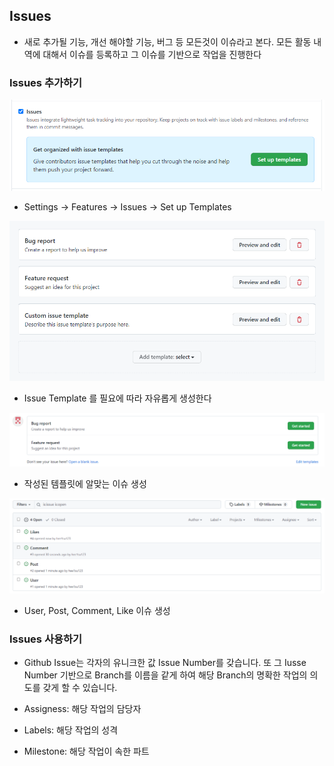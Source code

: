 ## Issues
- 새로 추가될 기능, 개선 해야할 기능, 버그 등 모든것이 이슈라고 본다. 모든 활동 내역에 대해서 이슈를 등록하고 그 이슈를 기반으로 작업을 진행한다

### Issues 추가하기
![Set up Template](../Image/GitHub_Issues/1.PNG)
- Settings -> Features -> Issues -> Set up Templates

![Add Template](../Image/GitHub_Issues/2.PNG)
- Issue Template 를 필요에 따라 자유롭게 생성한다

![Get started](../Image/GitHub_Issues/3.PNG)
- 작성된 템플릿에 알맞는 이슈 생성

![Get started](../Image/GitHub_Issues/4.PNG)
- User, Post, Comment, Like 이슈 생성

### Issues 사용하기
- Github Issue는 각자의 유니크한 값 Issue Number를 갖습니다. 또 그 Iusse Number 기반으로 Branch를 이름을 같게 하여 해당 Branch의 명확한 작업의 의도를 갖게 할 수 있습니다.

- Assigness: 해당 작업의 담당자 
- Labels: 해당 작업의 성격
- Milestone: 해당 작업이 속한 파트
